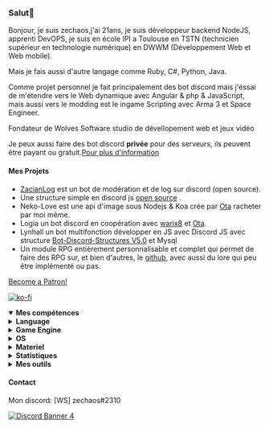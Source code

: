 <h3 id="salut-">Salut👋</h3>
<p>Bonjour, je suis zechaos,j'ai 21ans, je suis développeur backend NodeJS, apprenti DevOPS, je suis en école IPI a Toulouse en TSTN (technicien supérieur en technologie numérique) en DWWM (Développement Web et Web mobile).</p>
<p>Mais je fais aussi d'autre langage comme Ruby, C#, Python, Java.</p>
<p>Comme projet personnel je fait principalement des bot discord mais j'éssai de m'étendre vers le Web dynamique avec Angular & php & JavaScript, mais aussi vers le modding est le ingame Scripting avec Arma 3 et Space Engineer.</p>
<p>Fondateur de Wolves Software studio de dévellopement web et jeux vidéo
<p>Je peux aussi faire des bot discord <strong>privée</strong> pour des serveurs, ils peuvent être payant ou gratuit.<a href="https://github.com/zechaos031/zechaos031/blob/master/info/CustomBot.md">Pour plus d'information</a></p>
<h4 id="mes-projets">Mes Projets</h4>
<ul>
<li><a href="https://github.com/zechaos031/ZacianLogs">ZacianLog</a> est un bot de modération et de log sur discord (open source).</li>
<li>Une structure simple en discord js <a href="https://github.com/zechaos031/Bot-Discord-Structures">open source</a> .</li>
<li>Neko-Love est une api d'image sous Nodejs & Koa crée par <a href="https://github.com/Steven-Debande">Ota</a> racheter par moi même.</li>
<li>Logia un bot discord en coopération avec <a href="https://github.com/warix8">warix8</a> et <a href="https://github.com/StevenDBND">Ota</a>.</li>
<li>Lynhall un bot multifonction développer en JS avec Discord JS avec structure <a href="https://github.com/zechaos031/Bot-Discord-Structures">Bot-Discord-Structures V5.0</a> et Mysql</li>
<li>Un module RPG entièrement personnalisable et complet qui permet de faire des RPG sur, et bien d'autres, le <a href="https://github.com/RPG-Module">github</a>, avec aussi du lore qui peu être implémenté ou pas.</li>
</ul>
<a href="https://www.patreon.com/bePatron?u=43559512" data-patreon-widget-type="become-patron-button" align=center>Become a Patron!</a>

[![ko-fi](https://ko-fi.com/img/githubbutton_sm.svg)](https://ko-fi.com/T6T43QB6A)
<details open="">
  <summary><strong>Mes compétences</strong></summary>
  <details>
  <summary><strong>Language</strong></summary>
    <details>
  <summary><strong>Web</strong></summary>
<img src="https://progress-bar.dev/80?title=JavaScript" alt="80%"> <img src="https://progress-bar.dev/60?title=HTML" alt="60%"> <img src="https://progress-bar.dev/60?title=CSS" alt="60%">
</details>
<details>
  <summary><strong>Backend</strong></summary>
<img src="https://progress-bar.dev/90?title=NodeJS" alt="90%"> <img src="https://progress-bar.dev/5?title=PHP" alt="5%"> <img src="https://progress-bar.dev/30?title=Deno" alt="30%"> <img src="https://progress-bar.dev/30?title=TypeScript" alt="30%">  <img src="https://progress-bar.dev/30?title=CoffeeScript" alt="30%">
</details>
<details>
  <summary><strong>Autres</strong></summary>
<img src="https://progress-bar.dev/20?title=Ruby" alt="20%"> <img src="https://progress-bar.dev/20?title=Python" alt="20%"> <img src="https://progress-bar.dev/60?title=Csharp" alt="60%">  <img src="https://progress-bar.dev/10?title=Lua" alt="10%"> <img src="https://progress-bar.dev/10?title=GML" alt="10%">
  </details>
</details>
<details>
  <summary><strong>Game Engine</strong></summary>
<img src="https://progress-bar.dev/30?title=UnrealEngine4" alt="30%"> <img src="https://progress-bar.dev/30?title=GM2" alt="30%">
</details>
<details>
  <summary><strong>OS</strong></summary>
<img src="https://progress-bar.dev/30?title=Linux" alt="30%"> <img src="https://progress-bar.dev/70?title=Windows" alt="70%">
</details>
<details>
  <summary><strong>Materiel</strong></summary>
<img src="https://progress-bar.dev/90?title=Hardware" alt="90%">
<p></p>
</details>

</details>

<details>
  <summary><b>Statistiques</b></summary>
  
  [![Github Statistics](https://github-readme-stats.vercel.app/api?username=zechaos031&theme=radical)](https://github.com/anuraghazra/github-readme-stats)
[![Github Statistics](https://github-profile-trophy.vercel.app/?username=zechaos031&theme=dracula)

<!--START_SECTION:waka-->
![Profile Views](http://img.shields.io/badge/Profile%20Views-2-blue)

**🐱 My Github Data** 

> 🏆 259 Contributions in the Year 2021
 > 
> 📦 103.2 kB Used in Github's Storage 
 > 
> 🚫 Not Opted to Hire
 > 
> 📜 63 Public Repositories 
 > 
> 🔑 22 Private Repositories  
 > 
**I'm an Early 🐤** 

```text
🌞 Morning    230 commits    █████░░░░░░░░░░░░░░░░░░░░   22.75% 
🌆 Daytime    306 commits    ███████░░░░░░░░░░░░░░░░░░   30.27% 
🌃 Evening    309 commits    ███████░░░░░░░░░░░░░░░░░░   30.56% 
🌙 Night      166 commits    ████░░░░░░░░░░░░░░░░░░░░░   16.42%

```
📅 **I'm Most Productive on Monday** 

```text
Monday       215 commits    █████░░░░░░░░░░░░░░░░░░░░   21.27% 
Tuesday      146 commits    ███░░░░░░░░░░░░░░░░░░░░░░   14.44% 
Wednesday    151 commits    ███░░░░░░░░░░░░░░░░░░░░░░   14.94% 
Thursday     174 commits    ████░░░░░░░░░░░░░░░░░░░░░   17.21% 
Friday       107 commits    ██░░░░░░░░░░░░░░░░░░░░░░░   10.58% 
Saturday     119 commits    ███░░░░░░░░░░░░░░░░░░░░░░   11.77% 
Sunday       99 commits     ██░░░░░░░░░░░░░░░░░░░░░░░   9.79%

```


📊 **This Week I Spent My Time On** 

```text
⌚︎ Time Zone: Europe/Paris

💬 Programming Languages: 
JavaScript               38 hrs 48 mins      ███████████████████████░░   94.94% 
Other                    1 hr 40 mins        █░░░░░░░░░░░░░░░░░░░░░░░░   4.11% 
JSON                     22 mins             ░░░░░░░░░░░░░░░░░░░░░░░░░   0.9% 
TypeScript               1 min               ░░░░░░░░░░░░░░░░░░░░░░░░░   0.05% 
EJS                      0 secs              ░░░░░░░░░░░░░░░░░░░░░░░░░   0.0%

🔥 Editors: 
WebStorm                 38 hrs 58 mins      ███████████████████████░░   95.37% 
Visual Studio            1 hr 53 mins        █░░░░░░░░░░░░░░░░░░░░░░░░   4.63%

🐱‍💻 Projects: 
GreenBot                 38 hrs 24 mins      ███████████████████████░░   93.96% 
TamakiBot                1 hr 53 mins        █░░░░░░░░░░░░░░░░░░░░░░░░   4.63% 
Akina                    25 mins             ░░░░░░░░░░░░░░░░░░░░░░░░░   1.05% 
Logia                    7 mins              ░░░░░░░░░░░░░░░░░░░░░░░░░   0.31% 
LynhallNext              1 min               ░░░░░░░░░░░░░░░░░░░░░░░░░   0.05%

```

**I Mostly Code in JavaScript** 

```text
JavaScript               32 repos            ████████████████████░░░░░   82.05% 
C#                       5 repos             ███░░░░░░░░░░░░░░░░░░░░░░   12.82% 
Python                   1 repo              ░░░░░░░░░░░░░░░░░░░░░░░░░   2.56% 
Ruby                     1 repo              ░░░░░░░░░░░░░░░░░░░░░░░░░   2.56%

```


**Timeline**

![Chart not found](https://raw.githubusercontent.com/zechaos031/zechaos031/master/charts/bar_graph.png) 


 Last Updated on 21/06/2021
<!--END_SECTION:waka-->


<a href="https://github.com/zechaos031/zechaos031"><img src="https://github.com/zechaos031/zechaos031/blob/master/images/stat.svg" align=center/></a></a>

</details>

<details>
  <summary><b>Mes outils</b></summary>
  
[![Webstorm](https://img.shields.io/badge/Webstrom-007acc?style=for-the-badge&logo=JetBrains&logoColor=white)](https://www.jetbrains.com/)
[![Rider](https://img.shields.io/badge/Rider-007acc?style=for-the-badge&logo=JetBrains&logoColor=white)](https://www.jetbrains.com/)
[![Git](https://img.shields.io/badge/Git-f05032?style=for-the-badge&logo=git&logoColor=white)](https://git-scm.com/)
[![Mysql](https://img.shields.io/badge/Mysql-4479a1?style=for-the-badge&color=white&logo=mysql)](https://www.mysql.com/fr/) 
[![MongoDB](https://img.shields.io/badge/MongoDB-47a248?style=for-the-badge&logo=mongodb&logoColor=white)](https://www.mongodb.com/)    
[![Javascript](https://img.shields.io/badge/Javascript-f7df1e?style=for-the-badge&logo=javascript&logoColor=white)](https://developer.mozilla.org/en-US/docs/Web/JavaScript)
[![Node.js](https://img.shields.io/badge/Node.js-339933?style=for-the-badge&logo=node.js&logoColor=white)](https://nodejs.org/en/)
</details>



#### Contact
Mon discord: [WS] zechaos#2310


[![Discord Banner 4](https://discordapp.com/api/guilds/604953858979921921/widget.png?style=banner4)](https://discordapp.com/invite/CQarcG5)
